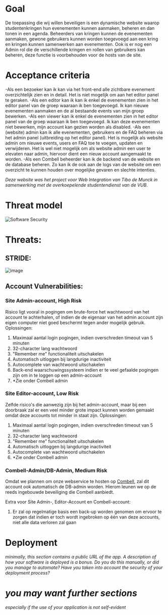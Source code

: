 # Goal
De toepassing die wij willen beveiligen is een dynamische website waarop studentenkringen hun evenementen kunnen aanmaken, beheren en dan tonen in een agenda. Beheerders van kringen kunnen de evenementen aanmaken, gewone gebruikers kunnen worden toegevoegd aan een kring en kringen kunnen samenwerken aan evenementen. Ook is er nog een Admin rol die de verschillende kringen en rollen van gebruikers kan beheren, deze functie is voorbehouden voor de hosts van de site.
# Acceptance criteria
-Als een bezoeker kan ik kan via het front-end alle zichtbare evenement overzichtelijk zien en in detail. Het is niet mogelijk om aan het editor panel te geraken.
-Als een editor kan ik kan ik enkel de evenementen zien in het editor panel van de groep waaraan ik ben toegevoegd. Ik kan nieuwe evenementen aanmaken en de al bestaande events van mijn groep bewerken.
-Als een viewer kan ik enkel de evenementen zien in het editor panel van de groep waaraan ik ben toegevoegd. Ik kan deze evenementen niet bewerken, mijn account kan gezien worden als disabled.
-Als een (website) admin kan ik alle evenementen, gebruikers en de FAQ beheren via het admin panel (uitbreiding op het editor panel). Het is mogelijk als website admin om nieuwe events, users en FAQ toe te voegen, updaten en verwijderen. Het is wel niet mogelijk om als website admin een user te elevaten naar admin, hiervoor dient een nieuw account aangemaakt te worden.
-Als een Combell beheerder kan ik de backend van de website en de database beheren. Zo kan ik de ook aan de logs van de website om een overzicht te kunnen houden over mogelijke gevaren en slechte intenties.

*Deze website was het project voor Web Integration van Tibo de Munck in samenwerking met de overkoepelende studentendienst van de VUB.*


# Threat model
![Software Security](https://user-images.githubusercontent.com/46536105/137717171-f577bfc0-7948-4f12-9494-bd4b201b76c4.png)


# Threats:

## STRIDE:
![image](https://user-images.githubusercontent.com/46536105/141119834-f22436d0-29ec-4bf2-b6e5-78ddc97ad836.png)


## Account Vulnerabilities:

### Site Admin-account, High Risk
Risico ligt vooral in pogingen om brute-force het wachtwoord van het account te achterhalen, of indien de de eigenaar van het admin account zijn eigen computer niet goed beschermt tegen ander mogelijk gebruik.
Oplossingen:
1. Maximaal aantal login pogingen, indien overschreden timeout van 5 minuten
2. 32-character lang wachtwoord
3. "Remember me" functionaliteit uitschakelen
4. Automatisch uitloggen bij langdurige inactiviteit
5. Autocomplete van wachtwoord uitschakelen
6. Back-end waarschuwingssysteem indien er te veel gefaalde pogingen zijn om in te loggen op een admin-account
7. *Zie onder Combell admin

### Site Editor-account, Low Risk
Zelfde risico's die aanwezig zijn bij het admin-account, maar bij een doorbraak zal er een veel minder grote impact kunnen worden gemaakt omdat deze accounts tot minder in staat zijn.
Oplossingen:
1. Maximaal aantal login pogingen, indien overschreden timeout van 5 minuten
2. 32-character lang wachtwoord
3. "Remember me" functionaliteit uitschakelen
4. Automatisch uitloggen bij langdurige inactiviteit
5. Autocomplete van wachtwoord uitschakelen
6. *Zie onder Combell admin

### Combell-Admin/DB-Admin, Medium Risk
Omdat we plannen om onze webservice te hosten op [Combell](https://www.combell.com/en/), zal dit account ook automatisch de DB-admin worden. Hierom leunen we op de reeds ingebouwde beveiliging die Combell aanbiedt.

Extra voor Site Admin-, Editor-Account en Combell-account:
1. Er zal op regelmatige basis een back-up worden genomen om ervoor te zorgen dat indien er toch wordt ingebroken op één van deze accounts, niet alle data verloren zal gaan

# Deployment
*minimally, this section contains a public URL of the app. A description of how your software is deployed is a bonus. Do you do this manually, or did you manage to automate? Have you taken into account the security of your deployment process?*
# *you may want further sections*
*especially if the use of your application is not self-evident*
